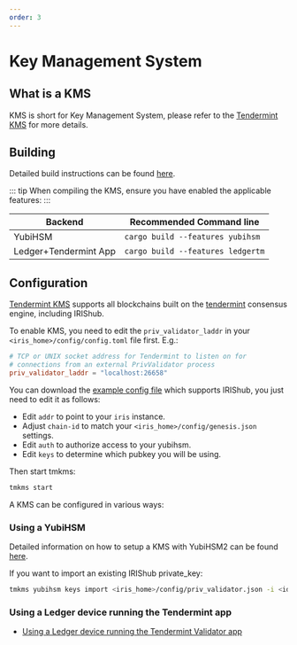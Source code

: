 ```yaml
---
order: 3
---
```


# Key Management System

## What is a KMS

KMS is short for Key Management System, please refer to the [Tendermint KMS](https://github.com/tendermint/kms) for more details.

## Building

Detailed build instructions can be found [here](https://github.com/tendermint/kms#installation).

::: tip
When compiling the KMS, ensure you have enabled the applicable features:
:::

| Backend               | Recommended Command line              |
|-----------------------|---------------------------------------|
| YubiHSM               | ```cargo build --features yubihsm```  |
| Ledger+Tendermint App | ```cargo build --features ledgertm``` |

## Configuration

[Tendermint KMS](https://github.com/tendermint/kms) supports all blockchains built on the [tendermint](https://github.com/tendermint/tendermint) consensus engine, including IRIShub.

To enable KMS, you need to edit the `priv_validator_laddr` in your `<iris_home>/config/config.toml` file first. E.g.:

```toml
# TCP or UNIX socket address for Tendermint to listen on for
# connections from an external PrivValidator process
priv_validator_laddr = "localhost:26658"
```

You can download the [example config file](https://github.com/tendermint/kms/blob/master/tmkms.toml.example) which supports IRIShub, you just need to edit it as follows:

- Edit `addr` to point to your `iris` instance.
- Adjust `chain-id` to match your `<iris_home>/config/genesis.json` settings.
- Edit `auth` to authorize access to your yubihsm.
- Edit `keys` to determine which pubkey you will be using.

Then start tmkms:

```bash
tmkms start
```

A KMS can be configured in various ways:

### Using a YubiHSM

Detailed information on how to setup a KMS with YubiHSM2 can be found [here](https://github.com/tendermint/kms/blob/master/README.yubihsm.md).

If you want to import an existing IRIShub private_key:

```bash
tmkms yubihsm keys import <iris_home>/config/priv_validator.json -i <id>
```

### Using a Ledger device running the Tendermint app

- [Using a Ledger device running the Tendermint Validator app](kms/kms_ledger.md)
